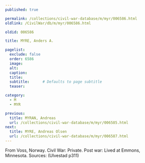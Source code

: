 ```yaml
---
published: true

permalink: /collections/civil-war-database/m/myr/006586.html
oldlink: /CivilWar/db/m/myr/006586.html

oldid: 006586

title: MYRE, Anders A.

pagelist:
  exclude: false
  order: 6586
  image: 
  alt:
  caption:
  title:
  subtitle:      # Defaults to page subtitle
  teaser:

category: 
  - M 
  - MYR

previous:
  title: MYRAN, Andreas
  url: /collections/civil-war-database/m/myr/006585.html  
next:
  title: MYRE, Andreas Olsen
  url: /collections/civil-war-database/m/myr/006587.html   
---
```

From Voss, Norway. Civil War: Private. Post war: Lived at Emmons, Minnesota. Sources: (Ulvestad p311)